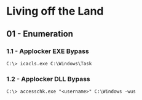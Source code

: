 # Living off the Land

## 01 - Enumeration

### 1.1 - Applocker EXE Bypass

```
C:\> icacls.exe C:\Windows\Task
```

### 1.2 - Applocker DLL Bypass

```
C:\> accesschk.exe "<username>" C:\Windows -wus
```